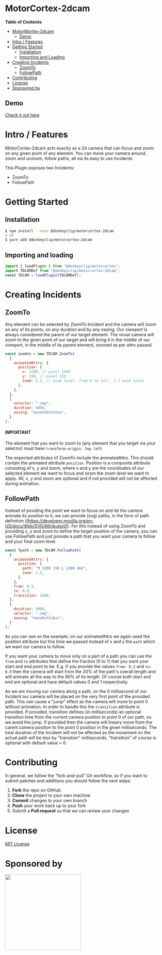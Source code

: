 # MotorCortex-2dcam

**Table of Contents**

- [MotorMortex-2dcam](#motorcortex-2dcam)
  - [Demo](#demo)
- [Intro / Features](#intro--features)
- [Getting Started](#getting-started)
  - [Installation](#installation)
  - [Importing and Loading](#importing-and-loading)
- [Creating Incidents](#creating-incidents)
  - [ZoomTo](#zoomto)
  - [FollowPath](#followpath)
- [Contributing](#contributing)
- [License](#license)
- [Sponsored by](#sponsored-by)

## Demo

[Check it out here](https://donkeyclip.github.io/motorcortex-2dcam/demo/)

# Intro / Features

MotorCortex-2dcam acts exaclty as a 2d camera that can focus and zoom on
any given point of any element.
You can move your camera around, zoom and unzoom, follow paths, all
via its easy to use Incidents.

This Plugin exposes two Incidents:
- ZoomTo
- FollowPath

# Getting Started

## Installation

```bash
$ npm install --save @donkeyclip/motorcortex-2dcam
# OR
$ yarn add @donkeyclip/motorcortex-2dcam
```

## Importing and loading

```javascript
import { loadPlugin } from "@donkeyclip/motorcortex";
import TDCAMDef from "@donkeyclip/motorcortex-2dcam";
const TDCAM = loadPlugin(TDCAMDef);
```

# Creating Incidents

## ZoomTo

Any element can be selected by ZoomTo Incident and the camera will zoom
on any of its points, on any duration and by any easing.
Our viewport is always considered the parent of our target element. The
virual camera will zoom to the given point of our target and will bring it in the middle
of our viewport, in the middle of its parent element, zoomed as per attrs passed.

```javascript
const zoomto = new TDCAM.ZoomTo(
  {
    animatedAttrs: {
      position: {
        x: 1280, // pixel 1280
        y: 150, // pixel 150
        zoom: 1.2, // zoom level, from 0 to inf., 1:1 with scale
      },
    },
  },
  {
    selector: ".img",
    duration: 4000,
    easing: "easeInOutSine",
  }
);
```

#### IMPORTANT

The element that you want to zoom to (any element that you target via your selector) must have `transform-origin: top left`

The expected attributes of ZoomTo include the animatedAttrs. This should contain the animated attribute `position`.
Position is a composite attribute consisting of x, y and zoom, where x and y are the coordinates of our selected element we want to focus and zoom the zoom level we want to apply.
All, x, y and zoom are optional and if not provided will not be affected during animation.

## FollowPath

Instead of poviding the point we want to focus on and let the camera animate its position
to it, we can provide (svg) paths, in the form of path definition ([https://developer.mozilla.org/en-US/docs/Web/SVG/Attribute/d]). 
For this instead of using ZoomTo and providing x, y and zoom to define the target position of the camera,
you can use FollowPath and just provide a path that you want your camera to follow and your final zoom
level.

```javascript
const fpath = new TDCAM.FollowPath(
  {
    animatedAttrs: {
      position: {
        path: "M 1280 150 L 1380 464",
        zoom: 1.2,
      },
    },
    from: 0.2,
    to: 0.9,
    transition: 1000,
  },
  {
    duration: 3000,
    selector: ".img",
    easing: "easeOutCubic",
  }
);
```

As you can see on the example, on our animatedAttrs we again used the position attribute but this
time we passed instead of x and y the `path` which we want our camera to follow.

If you want your camera to move only on a part of a path you can use the `from` and `to` attributes
that define the fraction (0 to 1) that you want your start and end point to be. E.g. if you
provide the values `from: 0.2` and `to: 0.9` then the camera will start from the 20% of the path's overall length and
will animate all the way to the 90% of its length. Of course both start and end are optional and have
default values 0 and 1 respectively.

As we are moving our camera along a path, on the 0 millisecond of our Incident our camera will be placed on
the very first point of the provided path. This can cause a "jump" effect as the camera will
move to point 0 without animation. In order to handle this the `transition` attribute
is provided. If provided, transition defines (in milliseconds) an optional transition time from the current
camera position to point 0 of our path, so we avoid the jump. If provided then the camera will lineary move from
the carent camera position to the point 0 position in the given milliseconds. The total duration of the
Incident will not be affected as the movement on the actual path will be
less by "transition" milliseconds. "transition" of course is optional with default value = 0.

# Contributing 

In general, we follow the "fork-and-pull" Git workflow, so if you want to submit patches and additions you should follow the next steps:
1.	**Fork** the repo on GitHub
2.	**Clone** the project to your own machine
3.	**Commit** changes to your own branch
4.	**Push** your work back up to your fork
5.	Submit a **Pull request** so that we can review your changes


# License

[MIT License](https://opensource.org/licenses/MIT)

# Sponsored by
[<img src="https://presskit.donkeyclip.com/logos/donkey%20clip%20logo.svg" width=250></img>](https://donkeyclip.com)
